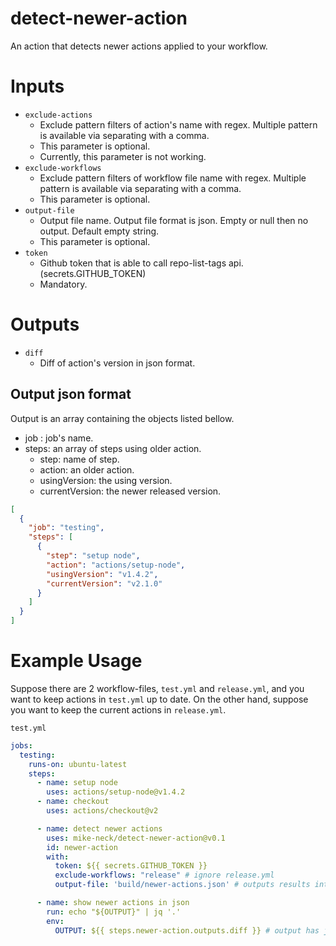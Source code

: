 # detect-newer-action
An action that detects newer actions applied to your workflow.

Inputs
===

- `exclude-actions`
    - Exclude pattern filters of action's name with regex. Multiple pattern is available via separating with a comma.
    - This parameter is optional.
    - Currently, this parameter is not working.
- `exclude-workflows`
    - Exclude pattern filters of workflow file name with regex. Multiple pattern is available via separating with a comma.
    - This parameter is optional.
- `output-file`
    - Output file name. Output file format is json. Empty or null then no output. Default empty string.
    - This parameter is optional.
- `token`
    - Github token that is able to call repo-list-tags api.(secrets.GITHUB_TOKEN)
    - Mandatory.

Outputs
===

- `diff`
    - Diff of action's version in json format.

Output json format
---

Output is an array containing the objects listed bellow.

- job : job's name.
- steps: an array of steps using older action.
    - step: name of step.
    - action: an older action.
    - usingVersion: the using version.
    - currentVersion: the newer released version.

```json
[
  {
    "job": "testing",
    "steps": [
      {
        "step": "setup node",
        "action": "actions/setup-node",
        "usingVersion": "v1.4.2",
        "currentVersion": "v2.1.0"
      }
    ]
  }
]
```

Example Usage
===

Suppose there are 2 workflow-files, `test.yml` and `release.yml`,
and you want to keep actions in `test.yml` up to date.
On the other hand, suppose you want to keep the current actions in `release.yml`.

`test.yml`

```yaml
jobs:
  testing:
    runs-on: ubuntu-latest
    steps:
      - name: setup node
        uses: actions/setup-node@v1.4.2
      - name: checkout
        uses: actions/checkout@v2

      - name: detect newer actions
        uses: mike-neck/detect-newer-action@v0.1
        id: newer-action
        with:
          token: ${{ secrets.GITHUB_TOKEN }}
          exclude-workflows: "release" # ignore release.yml
          output-file: 'build/newer-actions.json' # outputs results into file

      - name: show newer actions in json
        run: echo "${OUTPUT}" | jq '.'
        env:
          OUTPUT: ${{ steps.newer-action.outputs.diff }} # output has json format
```
